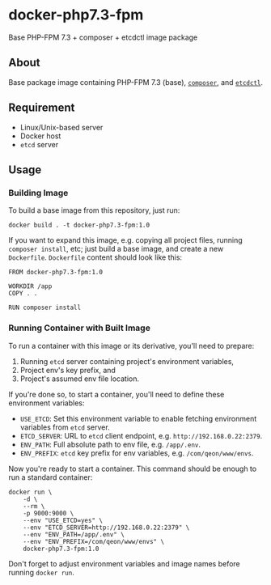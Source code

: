 # docker-php7.3-fpm
Base PHP-FPM 7.3 + composer + etcdctl image package

## About
Base package image containing PHP-FPM 7.3 (base), [`composer`][1], and [`etcdctl`][2].

## Requirement
- Linux/Unix-based server
- Docker host
- `etcd` server

## Usage
### Building Image
To build a base image from this repository, just run:
```
docker build . -t docker-php7.3-fpm:1.0
```

If you want to expand this image, e.g. copying all project files, running `composer install`, etc; just build a base image, and create a new `Dockerfile`. `Dockerfile` content should look like this:

```docker
FROM docker-php7.3-fpm:1.0

WORKDIR /app
COPY . .

RUN composer install
```

### Running Container with Built Image
To run a container with this image or its derivative, you'll need to prepare:

1. Running `etcd` server containing project's environment variables,
1. Project env's key prefix, and
1. Project's assumed env file location.

If you're done so, to start a container, you'll need to define these environment variables:

- `USE_ETCD`: Set this environment variable to enable fetching environment variables from `etcd` server.
- `ETCD_SERVER`: URL to `etcd` client endpoint, e.g. `http://192.168.0.22:2379`.
- `ENV_PATH`: Full absolute path to env file, e.g. `/app/.env`.
- `ENV_PREFIX`: `etcd` key prefix for env variables, e.g. `/com/qeon/www/envs`.

Now you're ready to start a container. This command should be enough to run a standard container:

```
docker run \
    -d \
    --rm \
    -p 9000:9000 \
    --env "USE_ETCD=yes" \
    --env "ETCD_SERVER=http://192.168.0.22:2379" \
    --env "ENV_PATH=/app/.env" \
    --env "ENV_PREFIX=/com/qeon/www/envs" \
    docker-php7.3-fpm:1.0
```

Don't forget to adjust environment variables and image names before running `docker run`.


[1]: https://getcomposer.org/
[2]: https://github.com/etcd-io/etcd/tree/master/etcdctl